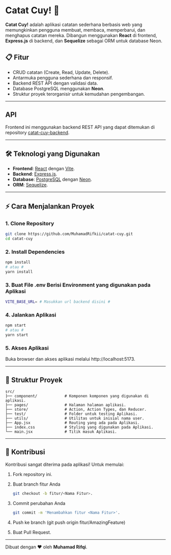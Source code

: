 # Catat Cuy! 📝

**Catat Cuy!** adalah aplikasi catatan sederhana berbasis web yang memungkinkan pengguna membuat, membaca, memperbarui, dan menghapus catatan mereka. Dibangun menggunakan **React** di frontend, **Express.js** di backend, dan **Sequelize** sebagai ORM untuk database Neon.

## 📋 Fitur

- CRUD catatan (Create, Read, Update, Delete).
- Antarmuka pengguna sederhana dan responsif.
- Backend REST API dengan validasi data.
- Database PostgreSQL menggunakan **Neon**.
- Struktur proyek terorganisir untuk kemudahan pengembangan.

---

## API

Frontend ini menggunakan backend REST API yang dapat ditemukan di repository [catat-cuy-backend](https://github.com/MuhamadRifkii/backend).

---

## 🛠️ Teknologi yang Digunakan

- **Frontend**: [React](https://reactjs.org/) dengan [Vite](https://vitejs.dev/).
- **Backend**: [Express.js](https://expressjs.com/).
- **Database**: [PostgreSQL](https://www.postgresql.org/) dengan [Neon](https://neon.tech/).
- **ORM**: [Sequelize](https://sequelize.org/).

---

## ⚡ Cara Menjalankan Proyek

### 1. Clone Repository

```bash
git clone https://github.com/MuhamadRifkii/catat-cuy.git
cd catat-cuy
```

### 2. Install Dependencies

```bash
npm install
# atau #
yarn install
```

### 3. Buat File .env Berisi Environment yang digunakan pada Aplikasi 
```bash
VITE_BASE_URL= # Masukkan url backend disini #
```

### 4. Jalankan Aplikasi

```bash
npm start
# atau #
yarn start
```

### 5. Akses Aplikasi

Buka browser dan akses aplikasi melalui http://localhost:5173.

---

## 📂 Struktur Proyek

```
src/
├── component/            # Komponen komponen yang digunakan di aplikasi.
├── pages/                # Halaman halaman aplikasi.
├── store/                # Action, Action Types, dan Reducer.
├── test/                 # Folder untuk testing Aplikasi.
├── utils/                # Utilitas untuk inisial nama user.
├── App.jsx               # Routing yang ada pada Aplikasi.
├── index.css             # Styling yang digunakan pada Aplikasi.
└── main.jsx              # Titik masuk Aplikasi.
```

---

## 🤝 Kontribusi

Kontribusi sangat diterima pada aplikasi! Untuk memulai:

1. Fork repository ini.
2. Buat branch fitur Anda
   ```bash
   git checkout -b fitur/<Nama Fitur>.
   ```
3. Commit perubahan Anda

   ```bash
   git commit -m 'Menambahkan fitur <Nama Fitur>'.
   ```

4. Push ke branch (git push origin fitur/AmazingFeature)
5. Buat Pull Request.

---

Dibuat dengan ❤️ oleh **Muhamad Rifqi**.
